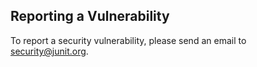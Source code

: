 



## Reporting a Vulnerability

To report a security vulnerability, please send an email to security@junit.org.
